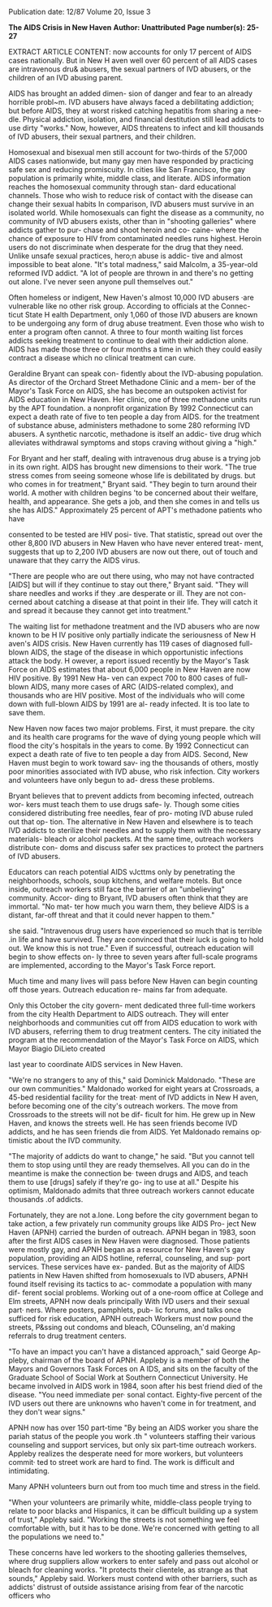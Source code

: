 Publication date: 12/87
Volume 20, Issue 3

**The AIDS Crisis in New Haven**
**Author: Unattributed**
**Page number(s): 25-27**

EXTRACT ARTICLE CONTENT:
now accounts for only 17 percent of 
AIDS cases nationally. But in New 
H aven well over 60 percent of all 
AIDS cases are intravenous dru& 
abusers, the sexual partners of IVD 
abusers, or the children of an IVD 
abusing parent. 

AIDS has brought an added dimen-
sion of danger and fear to an already 
horrible probl~m. IVD abusers have 
always faced a debilitating addiction; 
but before AIDS, they at worst risked 
catching hepatitis from sharing a nee-
dle. Physical addiction, isolation, and 
financial destitution still lead addicts to 
use dirty "works." Now, however, 
AIDS threatens to infect and kill 
thousands of IVD abusers, their sexual 
partners, and their children. 

Homosexual and bisexual men still 
account for two-thirds of the 57,000 
AIDS cases nationwide, but many gay 
men have responded by practicing safe 
sex and reducing promiscuity. In cities 
like San Francisco, the gay population 
is primarily white, middle class, and 
literate. AIDS information reaches the 
homosexual community through stan-
dard educational channels. Those who 
wish to reduce risk of contact with the 
disease can change their sexual habits 
In comparison, IVD abusers must 
survive in an isolated world. While 
homosexuals can fight the disease as a 
community, no community of IVD 
abusers exists, other than in "shooting 
galleries" where addicts gather to pur-
chase and shoot heroin and co-
caine- where the chance of exposure 
to HIV from contaminated needles 
runs highest. Heroin users do not 
discriminate when desperate for the 
drug that they need. Unlike unsafe 
sexual practices, hero;n abuse is addic-
tive and almost impossible to beat 
alone. 
"It's 
total 
madness," said 
Malcolm, a 35-year-old reformed IVD 
addict. "A lot of people are thrown in 
and there's no getting out alone. I've 
never seen anyone pull themselves 
out." 

Often homeless or indigent, New 
Haven's almost 10,000 IVD abusers 
·are vulnerable like no other risk group. 
According to officials at the Connec-
ticut State H ealth Department, only 
1,060 of those IVD abusers are known 
to be undergoing any form of drug 
abuse treatment. Even those who wish 
to enter a program often cannot. A 
three to four month waiting list forces 
addicts seeking treatment to continue 
to deal with their addiction alone. 
AIDS has made those three or four 
months a time in which they could 
easily contract a disease which no 
clinical treatment can cure. 

Geraldine Bryant can speak con-
fidently 
about the 
IVD-abusing 
population. As director of the Orchard 
Street Methadone Clinic and a mem-
ber of the Mayor's Task Force on 
AIDS, she has become an outspoken 
activist for AIDS education in New 
Haven. Her clinic, one of three 
methadone units run by the APT 
foundation. a nonprofit organization 
By 1992 Connecticut 
can expect a death 
rate of five to ten 
people a day from 
AIDS. 
for the treatment of substance abuse, 
administers methadone to some 280 
reforming IVD abusers. A synthetic 
narcotic, methadone is itself an addic-
tive drug which alleviates withdrawal 
symptoms and stops craving without 
giving a "high." 

For Bryant and her staff, dealing 
with intravenous drug abuse is a trying 
job in its own right. AIDS has brought 
new dimensions to their work. "The 
true stress comes from seeing someone 
whose life is debilitated by drugs. but 
who comes in for treatment," Bryant 
said. "They begin to turn around their 
world. A mother with children begins 
'to be concerned about their welfare, 
health, and appearance. She gets a job, 
and then she comes in and tells us she 
has AIDS." Approximately 25 percent 
of APT's methadone patients who have 


consented to be tested are HIV posi-
tive. That statistic, spread out over the 
other 8,800 IVD abusers in New 
Haven who have never entered treat-
ment, suggests that up to 2,200 IVD 
abusers are now out there, out of touch 
and unaware that they carry the AIDS 
virus. 

"There are people who are out there 
using, who may not have contracted 
[AIDS] but will if they continue to stay 
out there," Bryant said. "They will 
share needles and works if they .are 
desperate or ill. They are not con-
cerned about catching a disease at that 
point in their life. They will catch it 
and spread it because they cannot get 
into treatment." 

The waiting list for methadone 
treatment and the IVD abusers who 
are now known to be H IV positive 
only partially indicate the seriousness 
of New H aven's AIDS crisis. New 
Haven currently has 119 cases of 
diagnosed full-blown AIDS, the stage 
of the disease in which opportunistic 
infections attack the body. H owever, a 
report issued recently by the Mayor's 
Task Force on AIDS estimates that 
about 6,000 people in New Haven are 
now HIV positive. By 1991 New Ha-
ven can expect 700 to 800 cases of full-
blown AIDS, many more cases of 
ARC (AIDS-related complex), and 
thousands who are HIV positive. Most 
of the individuals who will come down 
with full-blown AIDS by 1991 are al-
ready infected. It is too late to save 
them. 

New Haven now faces two major 
problems. First, it must prepare. the 
city and its health care programs for 
the wave of dying young people which 
will flood the city's hospitals in the 
years to come. By 1992 Connecticut 
can expect a death rate of five to ten 
people a day from AIDS. Second, New 
Haven must begin to work toward sav-
ing the thousands of others, mostly 
poor minorities associated with IVD 
abuse, who risk infection. City workers 
and volunteers have only begun to ad-
dress these problems. 

Bryant believes that to prevent addicts 
from becoming infected, outreach wor-
kers must teach them to use drugs safe-
ly. Though some cities considered 
distributing free needles, fear of pro-
moting IVD abuse ruled out that op-
tion. The alternative in New Haven 
and elsewhere is to teach IVD addicts 
to sterilize their needles and to supply 
them with the necessary materials-
bleach or alcohol packets. At the same 
time, outreach workers distribute con-
doms and discuss safer sex practices to 
protect the partners of IVD abusers. 

Educators can reach potential AIDS 
vJcttms 
only 
by 
penetrating 
the 
neighborhoods, schools, soup kitchens, 
and welfare motels. But once inside, 
outreach workers still face the barrier 
of an "unbelieving" community. Accor-
ding to Bryant, IVD abusers often 
think that they are immortal. "No mat-
ter how much you warn them, they 
believe AIDS is a distant, far-off threat 
and that it could never happen to 
them." 

she said. "Intravenous drug 
users have experienced so much that is 
terrible .in life and have survived. 
They are convinced that their luck is 
going to hold out. We know this is not 
true." Even if successful, outreach 
education will begin to show effects on-
ly three to seven years after full-scale 
programs are implemented, according 
to the Mayor's Task Force report. 

Much time and many lives will pass 
before New Haven can begin counting 
off those years. Outreach education re-
mains far from adequate. 

Only this October the city govern-
ment dedicated three full-time workers 
from the city Health Department to 
AIDS outreach. 
They will 
enter 
neighborhoods and communities cut 
off from AIDS education to work with 
IVD abusers, referring them to drug 
treatment centers. The city initiated 
the program at the recommendation of 
the Mayor's Task Force on AIDS, 
which Mayor Biagio DiLieto created 

last year to coordinate AIDS services 
in New Haven. 

"We're no strangers to any of this," 
said Dominick Maldonado. "These are 
our own communities." Maldonado 
worked for eight years at Crossroads, a 
45-bed residential facility for the treat· 
ment of IVD addicts in New H aven, 
before becoming one of the city's 
outreach workers. The move from 
Crossroads to the streets will not be dif-
ficult for him. He grew up in New 
Haven, and knows the streets well. He 
has seen friends become IVD addicts, 
and he has seen friends die from 
AIDS. Yet Maldonado remains op· 
timistic about the IVD community. 

"The majority of addicts do want to 
change," he said. "But you cannot tell 
them to stop using until they are ready 
themselves. All you can do in the 
meantime is make the connection be· 
tween drugs and AIDS, and teach 
them to use [drugs] safely if they're go-
ing to use at all." Despite his optimism, 
Maldonado admits that three outreach 
workers cannot educate thousands .of 
addicts. 

Fortunately, they are not a.lone. 
Long before the city government 
began to take action, a few privately 
run community groups like AIDS Pro-
ject New Haven (APNH) carried the 
burden of outreach. APNH began in 
1983, soon after the first AIDS cases in 
New Haven were diagnosed. Those 
patients were mostly gay, and APNH 
began as a resource for New Haven's 
gay population, providing an AIDS 
hotline, referral, counseling, and sup· 
port services. These services have ex-
panded. But as the majority of AIDS 
patients in New Haven shifted from 
homosexuals to IVD abusers, APNH 
found itself revising its tactics to ac-
commodate a population with many dif-
ferent social problems. Working out of 
a one-room office at College and Elm 
streets, APNH now deals principally 
With IVD users and their sexual part· 
ners. Where posters, pamphlets, pub-
lic forums, and talks once sufficed for 
risk education, APNH outreach 
Workers must now pound the streets, 
P&ssing out condoms and bleach, 
COunseling, an'd making referrals to 
drug treatment centers. 

"To have an impact you can't have a 
distanced approach," said George Ap-
pleby, chairman of the board of 
APNH. Appleby is a member of both 
the Mayors and Governors Task Forces 
on A IDS, and sits on the faculty of the 
Graduate School of Social Work at 
Southern Connecticut University. He 
became involved in AIDS work in 
1984, soon after his best friend died of 
the disease. "You need immediate per· 
sonal contact. Eighty-five percent of 
the IVD users out there are unknowns 
who haven't come in for treatment, 
and they don't wear signs." 

APNH now has over 150 part-time 
"By being an AIDS 
worker you share the 
pariah status of the 
people you work 
.th " 
volunteers staffing their various 
counseling and support services, but 
only six part-time outreach workers. 
Appleby realizes the desperate need for 
more workers, but volunteers commit· 
ted to street work are hard to find. The 
work is difficult and intimidating. 

Many APNH volunteers burn out 
from too much time and stress in the 
field. 

"When your volunteers are 
primarily white, middle-class people 
trying to relate to poor blacks and 
Hispanics, it can be difficult building 
up a system of trust," Appleby said. 
"Working the streets is not something 
we feel comfortable with, but it has to 
be done. We're concerned with getting 
to all the populations we need to." 

These concerns have led workers to the 
shooting galleries themselves, where 
drug suppliers allow workers to enter 
safely and pass out alcohol or bleach 
for cleaning works. "It protects their 
clientele, as strange as that sounds," 
Appleby said. Workers must contend 
with other barriers, such as addicts' 
distrust of outside assistance arising 
from fear of the narcotic officers who